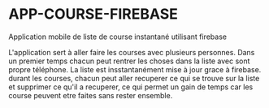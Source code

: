 # APP-COURSE-FIREBASE
Application mobile de liste de course instantané utilisant firebase

L'application sert à aller faire les courses avec plusieurs personnes. Dans un premier temps chacun peut rentrer les choses dans la liste avec sont propre téléphone.
La liste est insstantanément mise à jour grace à firebase. 
durant les courses, chacun peut aller recuperer ce qui se trouve sur la liste et supprimer ce qu'il a recuperer, 
ce qui permet un gain de temps car les course peuvent etre faites sans rester ensemble. 
